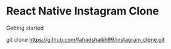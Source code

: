 # React Native Instagram Clone

Getting started

git clone https://github.com/fahadshaikh99/instagram_clone.git
